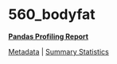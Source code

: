 # 560_bodyfat

[**Pandas Profiling Report**](https://epistasislab.github.io/pmlb/profile/560_bodyfat.html)

[Metadata](metadata.yaml) | [Summary Statistics](summary_stats.tsv)

